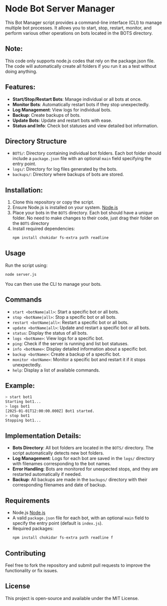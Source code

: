 # Node Bot Server Manager

This Bot Manager script provides a command-line interface (CLI) to manage multiple bot processes. It allows you to start, stop, restart, monitor, and perform various other operations on bots located in the BOTS directory.

## Note:
This code only supports node.js codes that rely on the package.json file.
The code will automatically create all folders if you run it as a test without doing anything.

## Features:

- **Start/Stop/Restart Bots**: Manage individual or all bots at once.
- **Monitor Bots**: Automatically restart bots if they stop unexpectedly.
- **Log Management**: View logs for individual bots.
- **Backup**: Create backups of bots.
- **Update Bots**: Update and restart bots with ease.
- **Status and Info**: Check bot statuses and view detailed bot information.

## Directory Structure

- `BOTS/`: Directory containing individual bot folders. Each bot folder should include a `package.json` file with an optional `main` field specifying the entry point.
- `logs/`: Directory for log files generated by the bots.
- `backups/`: Directory where backups of bots are stored.

## Installation:

1. Clone this repository or copy the script.
2. Ensure Node.js is installed on your system. [Node.js](https://nodejs.org/en/download)
3. Place your bots in the `BOTS` directory. Each bot should have a unique folder. No need to make changes to their code, just drag their folder on the `BOTS` directory
4. Install required dependencies:
   ```bash
   npm install chokidar fs-extra path readline
   ```

## Usage

Run the script using:

```bash
node server.js
```

You can then use the CLI to manage your bots.

## Commands

- `start <botName|all>`: Start a specific bot or all bots.
- `stop <botName|all>`: Stop a specific bot or all bots.
- `restart <botName|all>`: Restart a specific bot or all bots.
- `update <botName|all>`: Update and restart a specific bot or all bots.
- `status`: Display the status of all bots.
- `logs <botName>`: View logs for a specific bot.
- `ping`: Check if the server is running and list bot statuses.
- `info <botName>`: Display detailed information about a specific bot.
- `backup <botName>`: Create a backup of a specific bot.
- `monitor <botName>`: Monitor a specific bot and restart it if it stops unexpectedly.
- `help`: Display a list of available commands.

## Example:

```bash
> start bot1
Starting bot1...
> logs bot1
[2025-01-01T12:00:00.000Z] Bot1 started.
> stop bot1
Stopping bot1...
```

## Implementation Details:

- **Bots Directory**: All bot folders are located in the `BOTS/` directory. The script automatically detects new bot folders.
- **Log Management**: Logs for each bot are saved in the `logs/` directory with filenames corresponding to the bot names.
- **Error Handling**: Bots are monitored for unexpected stops, and they are restarted automatically if needed.
- **Backup**: All backups are made in the `backups/` directory with their corresponding filenames and date of backup.

## Requirements

- Node.js [Node.js](https://nodejs.org/en/download)
- A valid `package.json` file for each bot, with an optional `main` field to specify the entry point (default is `index.js`).
- Required packages:
  ```bash
  npm install chokidar fs-extra path readline f
  ```

## Contributing

Feel free to fork the repository and submit pull requests to improve the functionality or fix issues.

## License

This project is open-source and available under the MIT License.

